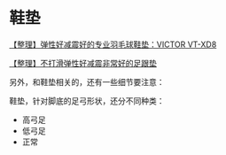 # 鞋垫

[【整理】弹性好减震好的专业羽毛球鞋垫：VICTOR VT-XD8](https://www.crifan.com/good_elasticity_good_damping_professional_badminton_insole_victor_vt_xd8/)

[【整理】不打滑弹性好减震非常好的足跟垫](https://www.crifan.com/not_slippy_and_good_elastic_good_damping_heel_pad/)

另外，和鞋垫相关的，还有一些细节要注意：

鞋垫，针对脚底的足弓形状，还分不同种类：

* 高弓足
* 低弓足
* 正常
